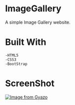 # ImageGallery

A simple Image Gallery website.

# Built With
    
    -HTML5
    -CSS3
    -BootStrap

# ScreenShot

[![Image from Gyazo](https://i.gyazo.com/1337b37dee25d01dfda766a955450bb3.gif)](https://gyazo.com/1337b37dee25d01dfda766a955450bb3)

